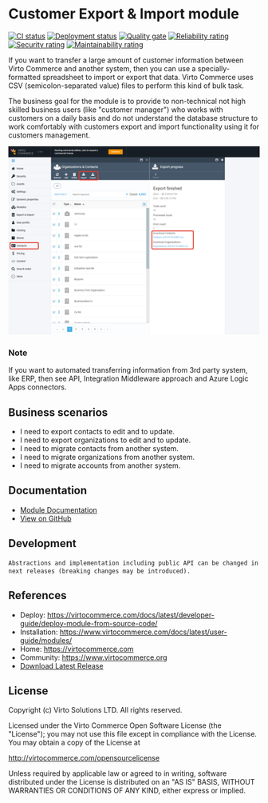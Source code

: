 # Customer Export & Import module

[![CI status](https://github.com/VirtoCommerce/vc-module-customer-export-import/workflows/Module%20CI/badge.svg?branch=dev)](https://github.com/VirtoCommerce/vc-module-customer-export-import/actions?query=workflow%3A"Module+CI")
[![Deployment status](https://github.com/VirtoCommerce/vc-module-customer-export-import/workflows/Module%20deployment/badge.svg?branch=dev)](https://github.com/VirtoCommerce/vc-module-customer-export-import/actions?query=workflow%3A"Module+deployment")
[![Quality gate](https://sonarcloud.io/api/project_badges/measure?project=VirtoCommerce_vc-module-customer-export-import&metric=alert_status)](https://sonarcloud.io/dashboard?id=VirtoCommerce_vc-module-customer-export-import)
[![Reliability rating](https://sonarcloud.io/api/project_badges/measure?project=VirtoCommerce_vc-module-customer-export-import&metric=reliability_rating)](https://sonarcloud.io/dashboard?id=VirtoCommerce_vc-module-customer-export-import)
[![Security rating](https://sonarcloud.io/api/project_badges/measure?project=VirtoCommerce_vc-module-customer-export-import&metric=security_rating)](https://sonarcloud.io/dashboard?id=VirtoCommerce_vc-module-customer-export-import)
[![Maintainability rating](https://sonarcloud.io/api/project_badges/measure?project=VirtoCommerce_vc-module-customer-export-import&metric=sqale_rating)](https://sonarcloud.io/dashboard?id=VirtoCommerce_vc-module-customer-export-import)

If you want to transfer a large amount of customer information between Virto Commerce and another system, then you can use a specially-formatted spreadsheet to import or export that data. Virto Commerce uses CSV (semicolon-separated value) files to perform this kind of bulk task.

The business goal for the module is to provide to non-technical not high skilled business users (like "customer manager") who works with customers on a daily basis and do not understand the database structure to work comfortably with customers export and import functionality using it for customers management. 


![Main-Screen](docs/media/main-screen.png)

### Note
If you want to automated transferring information from 3rd party system, like ERP, then see API, Integration Middleware approach and Azure Logic Apps connectors.

## Business scenarios
* I need to export contacts to edit and to update.
* I need to export organizations to edit and to update.
* I need to migrate contacts from another system.
* I need to migrate organizations from another system.
* I need to migrate accounts from another system.



## Documentation
* [Module Documentation](https://virtocommerce.com/docs/latest/modules/customer-export-import/index/)
* [View on GitHub](docs/index.md)

## Development
    Abstractions and implementation including public API can be changed in next releases (breaking changes may be introduced).

## References

* Deploy: https://virtocommerce.com/docs/latest/developer-guide/deploy-module-from-source-code/
* Installation: https://www.virtocommerce.com/docs/latest/user-guide/modules/
* Home: https://virtocommerce.com
* Community: https://www.virtocommerce.org
* [Download Latest Release](https://github.com/VirtoCommerce/vc-module-customer-export-import/releases/latest)

## License

Copyright (c) Virto Solutions LTD.  All rights reserved.

Licensed under the Virto Commerce Open Software License (the "License"); you
may not use this file except in compliance with the License. You may
obtain a copy of the License at

http://virtocommerce.com/opensourcelicense

Unless required by applicable law or agreed to in writing, software
distributed under the License is distributed on an "AS IS" BASIS,
WITHOUT WARRANTIES OR CONDITIONS OF ANY KIND, either express or
implied.
